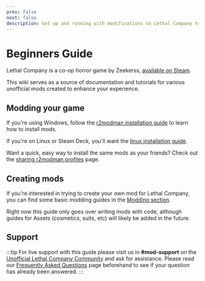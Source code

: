 ```yaml
---
prev: false
next: false
description: Get up and running with modifications to Lethal Company to enhance your experience.
---
```


# Beginners Guide

Lethal Company is a co-op horror game by Zeekerss, [available on Steam](https://store.steampowered.com/app/1966720/Lethal_Company/).

This wiki serves as a source of documentation and tutorials for various unofficial mods created to enhance your experience.

## Modding your game

If you're using Windows, follow the [r2modman installation guide](./installation/installing-r2modman.md) to learn how to install mods.

If you're on Linux or Steam Deck, you'll want the [linux installation guide](./installation/installing-r2modman-linux.md).

Want a quick, easy way to install the same mods as your friends? Check out the [sharing r2modman profiles](./installation/syncing-mods) page.

## Creating mods

If you're interested in trying to create your own mod for Lethal Company, you can find some basic modding guides in the [Modding section](./modding/initial-setup.md).

Right now this guide only goes over writing mods with code, although guides for Assets (cosmetics, suits, etc) will likely be added in the future.

## Support

:::tip
For live support with this guide please visit us in **#mod-support** on the [Unofficial Lethal Company Community](https://discord.gg/nYcQFEpXfU) and ask for assistance. Please read our [Frequently Asked Questions](extras/faq) page beforehand to see if your question has already been answered.
:::
